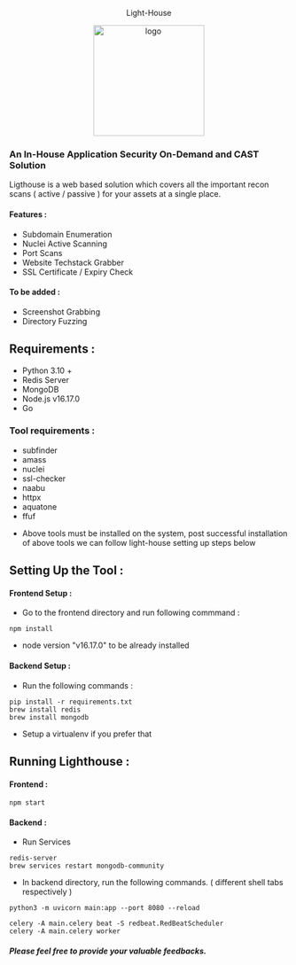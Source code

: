 <p align="center">Light-House</p>
<p align="center"><img width="200" src="https://github.com/flipkart-incubator/light-house/blob/main/frontend/public/ligthouse.png" alt="logo">

### An In-House Application Security On-Demand and CAST Solution

Ligthouse is a web based solution which covers all the important recon scans ( active / passive ) for your assets at a single place.

#### Features :
- Subdomain Enumeration
- Nuclei Active Scanning
- Port Scans
- Website Techstack Grabber
- SSL Certificate / Expiry Check

#### To be added :
- Screenshot Grabbing
- Directory Fuzzing

## Requirements :

- Python 3.10 +
- Redis Server
- MongoDB
- Node.js v16.17.0
- Go

### Tool requirements :

- subfinder
- amass
- nuclei
- ssl-checker
- naabu
- httpx
- aquatone
- ffuf

* Above tools must be installed on the system, post successful installation of above tools we can follow light-house setting up steps below

## Setting Up the Tool :

#### Frontend Setup :

- Go to the frontend directory and run following commmand :
```
npm install
```
- node version "v16.17.0" to be already installed

#### Backend Setup :

- Run the following commands :

```shell
pip install -r requirements.txt
brew install redis
brew install mongodb
```

* Setup a virtualenv if you prefer that

 
## Running Lighthouse :

#### Frontend :

```
npm start
```

#### Backend :

- Run Services

```
redis-server
brew services restart mongodb-community
```

- In backend directory, run the following commands. ( different shell tabs respectively )

```
python3 -m uvicorn main:app --port 8080 --reload

celery -A main.celery beat -S redbeat.RedBeatScheduler
celery -A main.celery worker
```

##### Please feel free to provide your valuable feedbacks.

